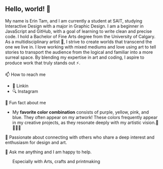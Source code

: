 ## Hello, world! 👋

My name is Erin Tam, and I am currently a student at SAIT, studying Interactive Design with a major in Graphic Design. I am a beginner in JavaScript and GitHub, with a goal of learning to write clean and precise code. I hold a Bachelor of Fine Arts degree from the University of Calgary. As a multidisciplinary artist 🎨, I strive to create worlds that transcend the one we live in. I love working with mixed mediums and love using art to tell stories to transport the audience from the logical and familiar into a more surreal space. By blending my expertise in art and coding, I aspire to produce work that truly stands out ⚡. 

📫 How to reach me
<ul>
  <li>
    👔 Linkin
  </li>
  <li>
    🔍 Instagram
  </li>
</ul>

🔖 Fun fact about me
<ul>
  <li>
My <strong>favorite color combination</strong> consists of purple, yellow, pink, and blue. They often appear on my artwork! These colors frequently appear in my creative projects, as they resonate deeply with my artistic vision.💜💗💛💙
  </li>
</ul>

🤟 Passionate about connecting with others who share a deep interest and enthusiasm for design and art. 

💬 Ask me anything and I am happy to help. 
<ul>
  Especially with Arts, crafts and printmaking
</ul>

